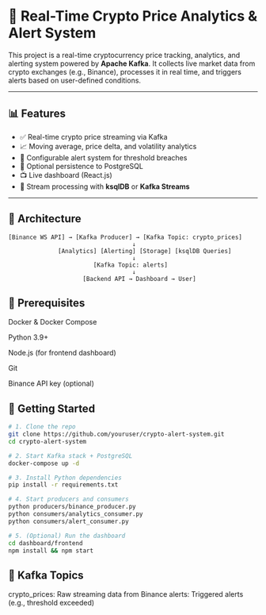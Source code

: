 # 🚀 Real-Time Crypto Price Analytics & Alert System

This project is a real-time cryptocurrency price tracking, analytics, and alerting system powered by **Apache Kafka**. It collects live market data from crypto exchanges (e.g., Binance), processes it in real time, and triggers alerts based on user-defined conditions.

---

## 📊 Features

- ✅ Real-time crypto price streaming via Kafka
- 📈 Moving average, price delta, and volatility analytics
- 🔔 Configurable alert system for threshold breaches
- 💾 Optional persistence to PostgreSQL
- 📺 Live dashboard (React.js)
- 🧠 Stream processing with **ksqlDB** or **Kafka Streams**

---

## 🧱 Architecture

```plaintext
[Binance WS API] → [Kafka Producer] → [Kafka Topic: crypto_prices]
                                   ↓
              [Analytics] [Alerting] [Storage] [ksqlDB Queries]
                                   ↓
                        [Kafka Topic: alerts]
                                   ↓
                     [Backend API → Dashboard → User]
```


## 🧪 Prerequisites

Docker & Docker Compose

Python 3.9+

Node.js (for frontend dashboard)

Git

Binance API key (optional)

## 🚀 Getting Started

```bash
# 1. Clone the repo
git clone https://github.com/youruser/crypto-alert-system.git
cd crypto-alert-system

# 2. Start Kafka stack + PostgreSQL
docker-compose up -d

# 3. Install Python dependencies
pip install -r requirements.txt

# 4. Start producers and consumers
python producers/binance_producer.py
python consumers/analytics_consumer.py
python consumers/alert_consumer.py

# 5. (Optional) Run the dashboard
cd dashboard/frontend
npm install && npm start
```

## 📡 Kafka Topics

crypto_prices: Raw streaming data from Binance
alerts: Triggered alerts (e.g., threshold exceeded)
